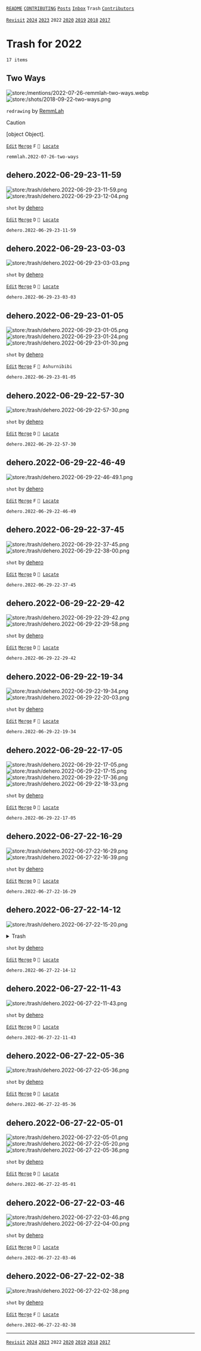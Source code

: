 [`README`](../../README.md) [`CONTRIBUTING`](../../CONTRIBUTING.md) [`Posts`](../posts/index.md) [`Inbox`](../inbox/index.md) `Trash` [`Contributors`](../contributors.md)

[`Revisit`](revisit.md) [`2024`](index.md) [`2023`](2023.md) `2022` [`2020`](2020.md) [`2019`](2019.md) [`2018`](2018.md) [`2017`](2017.md)

# Trash for 2022

`17 items`

## <span id="remmlah.2022-07-26-two-ways">Two Ways</span>

![store:/mentions/2022-07-26-remmlah-two-ways.webp](../../assets/previews/mentions/2022-07-26-remmlah-two-ways.avif "2022-07-26-remmlah-two-ways")
![store:/shots/2018-09-22-two-ways.png](../../assets/previews/shots/2018-09-22-two-ways.avif "2018-09-22-two-ways")

`redrawing` by [RemmLah](../contributors.md#remmlah)

> [!CAUTION]
> [object Object].

[`Edit`](https://github.com/dehero/mwscr/issues/new?labels=post-editing&amp;template=post-editing.yml&amp;title=remmlah.2022-07-26-two-ways&amp;postContent=store%3A%2Fmentions%2F2022-07-26-remmlah-two-ways.webp%0Astore%3A%2Fshots%2F2018-09-22-two-ways.png&amp;postTitle=Two+Ways&amp;postTitleRu=&amp;postAuthor=remmlah&amp;postType=redrawing&amp;postEngine=&amp;postAddon=&amp;postTags=&amp;postLocation=&amp;postMark=F&amp;postViolation=unsupported-resource&amp;postTrash=&amp;postRequest=) [`Merge`](https://github.com/dehero/mwscr/issues/new?labels=post-merging&amp;template=post-merging.yml&amp;title=remmlah.2022-07-26-two-ways&amp;mergeWithIds=) `F` <code>📍 [Locate](https://github.com/dehero/mwscr/issues/new?labels=post-location&template=post-location.yml&title=remmlah.2022-07-26-two-ways&postLocation=)</code>

```
remmlah.2022-07-26-two-ways
```

## <span id="dehero.2022-06-29-23-11-59">dehero.2022-06-29-23-11-59</span>

![store:/trash/dehero.2022-06-29-23-11-59.png](../../assets/previews/trash/dehero.2022-06-29-23-11-59.avif "dehero.2022-06-29-23-11-59")
![store:/trash/dehero.2022-06-29-23-12-04.png](../../assets/previews/trash/dehero.2022-06-29-23-12-04.avif "dehero.2022-06-29-23-12-04")

`shot` by [dehero](../contributors.md#dehero)

[`Edit`](https://github.com/dehero/mwscr/issues/new?labels=post-editing&amp;template=post-editing.yml&amp;title=dehero.2022-06-29-23-11-59&amp;postContent=store%3A%2Ftrash%2Fdehero.2022-06-29-23-11-59.png%0Astore%3A%2Ftrash%2Fdehero.2022-06-29-23-12-04.png&amp;postTitle=&amp;postTitleRu=&amp;postAuthor=dehero&amp;postType=shot&amp;postEngine=&amp;postAddon=&amp;postTags=&amp;postLocation=&amp;postMark=D&amp;postViolation=&amp;postTrash=&amp;postRequest=) [`Merge`](https://github.com/dehero/mwscr/issues/new?labels=post-merging&amp;template=post-merging.yml&amp;title=dehero.2022-06-29-23-11-59&amp;mergeWithIds=) `D` <code>📍 [Locate](https://github.com/dehero/mwscr/issues/new?labels=post-location&template=post-location.yml&title=dehero.2022-06-29-23-11-59&postLocation=)</code>

```
dehero.2022-06-29-23-11-59
```

## <span id="dehero.2022-06-29-23-03-03">dehero.2022-06-29-23-03-03</span>

![store:/trash/dehero.2022-06-29-23-03-03.png](../../assets/previews/trash/dehero.2022-06-29-23-03-03.avif "dehero.2022-06-29-23-03-03")

`shot` by [dehero](../contributors.md#dehero)

[`Edit`](https://github.com/dehero/mwscr/issues/new?labels=post-editing&amp;template=post-editing.yml&amp;title=dehero.2022-06-29-23-03-03&amp;postContent=store%3A%2Ftrash%2Fdehero.2022-06-29-23-03-03.png&amp;postTitle=&amp;postTitleRu=&amp;postAuthor=dehero&amp;postType=shot&amp;postEngine=&amp;postAddon=&amp;postTags=&amp;postLocation=&amp;postMark=D&amp;postViolation=&amp;postTrash=&amp;postRequest=) [`Merge`](https://github.com/dehero/mwscr/issues/new?labels=post-merging&amp;template=post-merging.yml&amp;title=dehero.2022-06-29-23-03-03&amp;mergeWithIds=) `D` <code>📍 [Locate](https://github.com/dehero/mwscr/issues/new?labels=post-location&template=post-location.yml&title=dehero.2022-06-29-23-03-03&postLocation=)</code>

```
dehero.2022-06-29-23-03-03
```

## <span id="dehero.2022-06-29-23-01-05">dehero.2022-06-29-23-01-05</span>

![store:/trash/dehero.2022-06-29-23-01-05.png](../../assets/previews/trash/dehero.2022-06-29-23-01-05.avif "dehero.2022-06-29-23-01-05")
![store:/trash/dehero.2022-06-29-23-01-24.png](../../assets/previews/trash/dehero.2022-06-29-23-01-24.avif "dehero.2022-06-29-23-01-24")
![store:/trash/dehero.2022-06-29-23-01-30.png](../../assets/previews/trash/dehero.2022-06-29-23-01-30.avif "dehero.2022-06-29-23-01-30")

`shot` by [dehero](../contributors.md#dehero)

[`Edit`](https://github.com/dehero/mwscr/issues/new?labels=post-editing&amp;template=post-editing.yml&amp;title=dehero.2022-06-29-23-01-05&amp;postContent=store%3A%2Ftrash%2Fdehero.2022-06-29-23-01-05.png%0Astore%3A%2Ftrash%2Fdehero.2022-06-29-23-01-24.png%0Astore%3A%2Ftrash%2Fdehero.2022-06-29-23-01-30.png&amp;postTitle=&amp;postTitleRu=&amp;postAuthor=dehero&amp;postType=shot&amp;postEngine=&amp;postAddon=&amp;postTags=&amp;postLocation=Ashurnibibi&amp;postMark=F&amp;postViolation=&amp;postTrash=&amp;postRequest=) [`Merge`](https://github.com/dehero/mwscr/issues/new?labels=post-merging&amp;template=post-merging.yml&amp;title=dehero.2022-06-29-23-01-05&amp;mergeWithIds=) `F` `📍 Ashurnibibi`

```
dehero.2022-06-29-23-01-05
```

## <span id="dehero.2022-06-29-22-57-30">dehero.2022-06-29-22-57-30</span>

![store:/trash/dehero.2022-06-29-22-57-30.png](../../assets/previews/trash/dehero.2022-06-29-22-57-30.avif "dehero.2022-06-29-22-57-30")

`shot` by [dehero](../contributors.md#dehero)

[`Edit`](https://github.com/dehero/mwscr/issues/new?labels=post-editing&amp;template=post-editing.yml&amp;title=dehero.2022-06-29-22-57-30&amp;postContent=store%3A%2Ftrash%2Fdehero.2022-06-29-22-57-30.png&amp;postTitle=&amp;postTitleRu=&amp;postAuthor=dehero&amp;postType=shot&amp;postEngine=&amp;postAddon=&amp;postTags=&amp;postLocation=&amp;postMark=D&amp;postViolation=&amp;postTrash=&amp;postRequest=) [`Merge`](https://github.com/dehero/mwscr/issues/new?labels=post-merging&amp;template=post-merging.yml&amp;title=dehero.2022-06-29-22-57-30&amp;mergeWithIds=) `D` <code>📍 [Locate](https://github.com/dehero/mwscr/issues/new?labels=post-location&template=post-location.yml&title=dehero.2022-06-29-22-57-30&postLocation=)</code>

```
dehero.2022-06-29-22-57-30
```

## <span id="dehero.2022-06-29-22-46-49">dehero.2022-06-29-22-46-49</span>

![store:/trash/dehero.2022-06-29-22-46-49.1.png](../../assets/previews/trash/dehero.2022-06-29-22-46-49.1.avif "dehero.2022-06-29-22-46-49.1")

`shot` by [dehero](../contributors.md#dehero)

[`Edit`](https://github.com/dehero/mwscr/issues/new?labels=post-editing&amp;template=post-editing.yml&amp;title=dehero.2022-06-29-22-46-49&amp;postContent=store%3A%2Ftrash%2Fdehero.2022-06-29-22-46-49.1.png&amp;postTitle=&amp;postTitleRu=&amp;postAuthor=dehero&amp;postType=shot&amp;postEngine=&amp;postAddon=&amp;postTags=&amp;postLocation=&amp;postMark=F&amp;postViolation=&amp;postTrash=&amp;postRequest=) [`Merge`](https://github.com/dehero/mwscr/issues/new?labels=post-merging&amp;template=post-merging.yml&amp;title=dehero.2022-06-29-22-46-49&amp;mergeWithIds=) `F` <code>📍 [Locate](https://github.com/dehero/mwscr/issues/new?labels=post-location&template=post-location.yml&title=dehero.2022-06-29-22-46-49&postLocation=)</code>

```
dehero.2022-06-29-22-46-49
```

## <span id="dehero.2022-06-29-22-37-45">dehero.2022-06-29-22-37-45</span>

![store:/trash/dehero.2022-06-29-22-37-45.png](../../assets/previews/trash/dehero.2022-06-29-22-37-45.avif "dehero.2022-06-29-22-37-45")
![store:/trash/dehero.2022-06-29-22-38-00.png](../../assets/previews/trash/dehero.2022-06-29-22-38-00.avif "dehero.2022-06-29-22-38-00")

`shot` by [dehero](../contributors.md#dehero)

[`Edit`](https://github.com/dehero/mwscr/issues/new?labels=post-editing&amp;template=post-editing.yml&amp;title=dehero.2022-06-29-22-37-45&amp;postContent=store%3A%2Ftrash%2Fdehero.2022-06-29-22-37-45.png%0Astore%3A%2Ftrash%2Fdehero.2022-06-29-22-38-00.png&amp;postTitle=&amp;postTitleRu=&amp;postAuthor=dehero&amp;postType=shot&amp;postEngine=&amp;postAddon=&amp;postTags=&amp;postLocation=&amp;postMark=D&amp;postViolation=&amp;postTrash=&amp;postRequest=) [`Merge`](https://github.com/dehero/mwscr/issues/new?labels=post-merging&amp;template=post-merging.yml&amp;title=dehero.2022-06-29-22-37-45&amp;mergeWithIds=) `D` <code>📍 [Locate](https://github.com/dehero/mwscr/issues/new?labels=post-location&template=post-location.yml&title=dehero.2022-06-29-22-37-45&postLocation=)</code>

```
dehero.2022-06-29-22-37-45
```

## <span id="dehero.2022-06-29-22-29-42">dehero.2022-06-29-22-29-42</span>

![store:/trash/dehero.2022-06-29-22-29-42.png](../../assets/previews/trash/dehero.2022-06-29-22-29-42.avif "dehero.2022-06-29-22-29-42")
![store:/trash/dehero.2022-06-29-22-29-58.png](../../assets/previews/trash/dehero.2022-06-29-22-29-58.avif "dehero.2022-06-29-22-29-58")

`shot` by [dehero](../contributors.md#dehero)

[`Edit`](https://github.com/dehero/mwscr/issues/new?labels=post-editing&amp;template=post-editing.yml&amp;title=dehero.2022-06-29-22-29-42&amp;postContent=store%3A%2Ftrash%2Fdehero.2022-06-29-22-29-42.png%0Astore%3A%2Ftrash%2Fdehero.2022-06-29-22-29-58.png&amp;postTitle=&amp;postTitleRu=&amp;postAuthor=dehero&amp;postType=shot&amp;postEngine=&amp;postAddon=&amp;postTags=&amp;postLocation=&amp;postMark=D&amp;postViolation=&amp;postTrash=&amp;postRequest=) [`Merge`](https://github.com/dehero/mwscr/issues/new?labels=post-merging&amp;template=post-merging.yml&amp;title=dehero.2022-06-29-22-29-42&amp;mergeWithIds=) `D` <code>📍 [Locate](https://github.com/dehero/mwscr/issues/new?labels=post-location&template=post-location.yml&title=dehero.2022-06-29-22-29-42&postLocation=)</code>

```
dehero.2022-06-29-22-29-42
```

## <span id="dehero.2022-06-29-22-19-34">dehero.2022-06-29-22-19-34</span>

![store:/trash/dehero.2022-06-29-22-19-34.png](../../assets/previews/trash/dehero.2022-06-29-22-19-34.avif "dehero.2022-06-29-22-19-34")
![store:/trash/dehero.2022-06-29-22-20-03.png](../../assets/previews/trash/dehero.2022-06-29-22-20-03.avif "dehero.2022-06-29-22-20-03")

`shot` by [dehero](../contributors.md#dehero)

[`Edit`](https://github.com/dehero/mwscr/issues/new?labels=post-editing&amp;template=post-editing.yml&amp;title=dehero.2022-06-29-22-19-34&amp;postContent=store%3A%2Ftrash%2Fdehero.2022-06-29-22-19-34.png%0Astore%3A%2Ftrash%2Fdehero.2022-06-29-22-20-03.png&amp;postTitle=&amp;postTitleRu=&amp;postAuthor=dehero&amp;postType=shot&amp;postEngine=&amp;postAddon=&amp;postTags=&amp;postLocation=&amp;postMark=F&amp;postViolation=&amp;postTrash=&amp;postRequest=) [`Merge`](https://github.com/dehero/mwscr/issues/new?labels=post-merging&amp;template=post-merging.yml&amp;title=dehero.2022-06-29-22-19-34&amp;mergeWithIds=) `F` <code>📍 [Locate](https://github.com/dehero/mwscr/issues/new?labels=post-location&template=post-location.yml&title=dehero.2022-06-29-22-19-34&postLocation=)</code>

```
dehero.2022-06-29-22-19-34
```

## <span id="dehero.2022-06-29-22-17-05">dehero.2022-06-29-22-17-05</span>

![store:/trash/dehero.2022-06-29-22-17-05.png](../../assets/previews/trash/dehero.2022-06-29-22-17-05.avif "dehero.2022-06-29-22-17-05")
![store:/trash/dehero.2022-06-29-22-17-15.png](../../assets/previews/trash/dehero.2022-06-29-22-17-15.avif "dehero.2022-06-29-22-17-15")
![store:/trash/dehero.2022-06-29-22-17-36.png](../../assets/previews/trash/dehero.2022-06-29-22-17-36.avif "dehero.2022-06-29-22-17-36")
![store:/trash/dehero.2022-06-29-22-18-33.png](../../assets/previews/trash/dehero.2022-06-29-22-18-33.avif "dehero.2022-06-29-22-18-33")

`shot` by [dehero](../contributors.md#dehero)

[`Edit`](https://github.com/dehero/mwscr/issues/new?labels=post-editing&amp;template=post-editing.yml&amp;title=dehero.2022-06-29-22-17-05&amp;postContent=store%3A%2Ftrash%2Fdehero.2022-06-29-22-17-05.png%0Astore%3A%2Ftrash%2Fdehero.2022-06-29-22-17-15.png%0Astore%3A%2Ftrash%2Fdehero.2022-06-29-22-17-36.png%0Astore%3A%2Ftrash%2Fdehero.2022-06-29-22-18-33.png&amp;postTitle=&amp;postTitleRu=&amp;postAuthor=dehero&amp;postType=shot&amp;postEngine=&amp;postAddon=&amp;postTags=&amp;postLocation=&amp;postMark=D&amp;postViolation=&amp;postTrash=&amp;postRequest=) [`Merge`](https://github.com/dehero/mwscr/issues/new?labels=post-merging&amp;template=post-merging.yml&amp;title=dehero.2022-06-29-22-17-05&amp;mergeWithIds=) `D` <code>📍 [Locate](https://github.com/dehero/mwscr/issues/new?labels=post-location&template=post-location.yml&title=dehero.2022-06-29-22-17-05&postLocation=)</code>

```
dehero.2022-06-29-22-17-05
```

## <span id="dehero.2022-06-27-22-16-29">dehero.2022-06-27-22-16-29</span>

![store:/trash/dehero.2022-06-27-22-16-29.png](../../assets/previews/trash/dehero.2022-06-27-22-16-29.avif "dehero.2022-06-27-22-16-29")
![store:/trash/dehero.2022-06-27-22-16-39.png](../../assets/previews/trash/dehero.2022-06-27-22-16-39.avif "dehero.2022-06-27-22-16-39")

`shot` by [dehero](../contributors.md#dehero)

[`Edit`](https://github.com/dehero/mwscr/issues/new?labels=post-editing&amp;template=post-editing.yml&amp;title=dehero.2022-06-27-22-16-29&amp;postContent=store%3A%2Ftrash%2Fdehero.2022-06-27-22-16-29.png%0Astore%3A%2Ftrash%2Fdehero.2022-06-27-22-16-39.png&amp;postTitle=&amp;postTitleRu=&amp;postAuthor=dehero&amp;postType=shot&amp;postEngine=&amp;postAddon=&amp;postTags=&amp;postLocation=&amp;postMark=D&amp;postViolation=&amp;postTrash=&amp;postRequest=) [`Merge`](https://github.com/dehero/mwscr/issues/new?labels=post-merging&amp;template=post-merging.yml&amp;title=dehero.2022-06-27-22-16-29&amp;mergeWithIds=) `D` <code>📍 [Locate](https://github.com/dehero/mwscr/issues/new?labels=post-location&template=post-location.yml&title=dehero.2022-06-27-22-16-29&postLocation=)</code>

```
dehero.2022-06-27-22-16-29
```

## <span id="dehero.2022-06-27-22-14-12">dehero.2022-06-27-22-14-12</span>

![store:/trash/dehero.2022-06-27-22-15-20.png](../../assets/previews/trash/dehero.2022-06-27-22-15-20.avif "dehero.2022-06-27-22-15-20")

<details>
<summary>Trash</summary>

![store:/trash/dehero.2022-06-27-22-14-12.2.png](../../assets/previews/trash/dehero.2022-06-27-22-14-12.2.avif "dehero.2022-06-27-22-14-12.2")
</details>

`shot` by [dehero](../contributors.md#dehero)

[`Edit`](https://github.com/dehero/mwscr/issues/new?labels=post-editing&amp;template=post-editing.yml&amp;title=dehero.2022-06-27-22-14-12&amp;postContent=store%3A%2Ftrash%2Fdehero.2022-06-27-22-15-20.png&amp;postTitle=&amp;postTitleRu=&amp;postAuthor=dehero&amp;postType=shot&amp;postEngine=&amp;postAddon=&amp;postTags=&amp;postLocation=&amp;postMark=D&amp;postViolation=&amp;postTrash=store%3A%2Ftrash%2Fdehero.2022-06-27-22-14-12.2.png&amp;postRequest=) [`Merge`](https://github.com/dehero/mwscr/issues/new?labels=post-merging&amp;template=post-merging.yml&amp;title=dehero.2022-06-27-22-14-12&amp;mergeWithIds=) `D` <code>📍 [Locate](https://github.com/dehero/mwscr/issues/new?labels=post-location&template=post-location.yml&title=dehero.2022-06-27-22-14-12&postLocation=)</code>

```
dehero.2022-06-27-22-14-12
```

## <span id="dehero.2022-06-27-22-11-43">dehero.2022-06-27-22-11-43</span>

![store:/trash/dehero.2022-06-27-22-11-43.png](../../assets/previews/trash/dehero.2022-06-27-22-11-43.avif "dehero.2022-06-27-22-11-43")

`shot` by [dehero](../contributors.md#dehero)

[`Edit`](https://github.com/dehero/mwscr/issues/new?labels=post-editing&amp;template=post-editing.yml&amp;title=dehero.2022-06-27-22-11-43&amp;postContent=store%3A%2Ftrash%2Fdehero.2022-06-27-22-11-43.png&amp;postTitle=&amp;postTitleRu=&amp;postAuthor=dehero&amp;postType=shot&amp;postEngine=&amp;postAddon=&amp;postTags=&amp;postLocation=&amp;postMark=D&amp;postViolation=&amp;postTrash=&amp;postRequest=) [`Merge`](https://github.com/dehero/mwscr/issues/new?labels=post-merging&amp;template=post-merging.yml&amp;title=dehero.2022-06-27-22-11-43&amp;mergeWithIds=) `D` <code>📍 [Locate](https://github.com/dehero/mwscr/issues/new?labels=post-location&template=post-location.yml&title=dehero.2022-06-27-22-11-43&postLocation=)</code>

```
dehero.2022-06-27-22-11-43
```

## <span id="dehero.2022-06-27-22-05-36">dehero.2022-06-27-22-05-36</span>

![store:/trash/dehero.2022-06-27-22-05-36.png](../../assets/previews/trash/dehero.2022-06-27-22-05-36.avif "dehero.2022-06-27-22-05-36")

`shot` by [dehero](../contributors.md#dehero)

[`Edit`](https://github.com/dehero/mwscr/issues/new?labels=post-editing&amp;template=post-editing.yml&amp;title=dehero.2022-06-27-22-05-36&amp;postContent=store%3A%2Ftrash%2Fdehero.2022-06-27-22-05-36.png&amp;postTitle=&amp;postTitleRu=&amp;postAuthor=dehero&amp;postType=shot&amp;postEngine=&amp;postAddon=&amp;postTags=&amp;postLocation=&amp;postMark=D&amp;postViolation=&amp;postTrash=&amp;postRequest=) [`Merge`](https://github.com/dehero/mwscr/issues/new?labels=post-merging&amp;template=post-merging.yml&amp;title=dehero.2022-06-27-22-05-36&amp;mergeWithIds=) `D` <code>📍 [Locate](https://github.com/dehero/mwscr/issues/new?labels=post-location&template=post-location.yml&title=dehero.2022-06-27-22-05-36&postLocation=)</code>

```
dehero.2022-06-27-22-05-36
```

## <span id="dehero.2022-06-27-22-05-01">dehero.2022-06-27-22-05-01</span>

![store:/trash/dehero.2022-06-27-22-05-01.png](../../assets/previews/trash/dehero.2022-06-27-22-05-01.avif "dehero.2022-06-27-22-05-01")
![store:/trash/dehero.2022-06-27-22-05-20.png](../../assets/previews/trash/dehero.2022-06-27-22-05-20.avif "dehero.2022-06-27-22-05-20")
![store:/trash/dehero.2022-06-27-22-05-36.png](../../assets/previews/trash/dehero.2022-06-27-22-05-36.avif "dehero.2022-06-27-22-05-36")

`shot` by [dehero](../contributors.md#dehero)

[`Edit`](https://github.com/dehero/mwscr/issues/new?labels=post-editing&amp;template=post-editing.yml&amp;title=dehero.2022-06-27-22-05-01&amp;postContent=store%3A%2Ftrash%2Fdehero.2022-06-27-22-05-01.png%0Astore%3A%2Ftrash%2Fdehero.2022-06-27-22-05-20.png%0Astore%3A%2Ftrash%2Fdehero.2022-06-27-22-05-36.png&amp;postTitle=&amp;postTitleRu=&amp;postAuthor=dehero&amp;postType=shot&amp;postEngine=&amp;postAddon=&amp;postTags=&amp;postLocation=&amp;postMark=D&amp;postViolation=&amp;postTrash=&amp;postRequest=) [`Merge`](https://github.com/dehero/mwscr/issues/new?labels=post-merging&amp;template=post-merging.yml&amp;title=dehero.2022-06-27-22-05-01&amp;mergeWithIds=) `D` <code>📍 [Locate](https://github.com/dehero/mwscr/issues/new?labels=post-location&template=post-location.yml&title=dehero.2022-06-27-22-05-01&postLocation=)</code>

```
dehero.2022-06-27-22-05-01
```

## <span id="dehero.2022-06-27-22-03-46">dehero.2022-06-27-22-03-46</span>

![store:/trash/dehero.2022-06-27-22-03-46.png](../../assets/previews/trash/dehero.2022-06-27-22-03-46.avif "dehero.2022-06-27-22-03-46")
![store:/trash/dehero.2022-06-27-22-04-00.png](../../assets/previews/trash/dehero.2022-06-27-22-04-00.avif "dehero.2022-06-27-22-04-00")

`shot` by [dehero](../contributors.md#dehero)

[`Edit`](https://github.com/dehero/mwscr/issues/new?labels=post-editing&amp;template=post-editing.yml&amp;title=dehero.2022-06-27-22-03-46&amp;postContent=store%3A%2Ftrash%2Fdehero.2022-06-27-22-03-46.png%0Astore%3A%2Ftrash%2Fdehero.2022-06-27-22-04-00.png&amp;postTitle=&amp;postTitleRu=&amp;postAuthor=dehero&amp;postType=shot&amp;postEngine=&amp;postAddon=&amp;postTags=&amp;postLocation=&amp;postMark=D&amp;postViolation=&amp;postTrash=&amp;postRequest=) [`Merge`](https://github.com/dehero/mwscr/issues/new?labels=post-merging&amp;template=post-merging.yml&amp;title=dehero.2022-06-27-22-03-46&amp;mergeWithIds=) `D` <code>📍 [Locate](https://github.com/dehero/mwscr/issues/new?labels=post-location&template=post-location.yml&title=dehero.2022-06-27-22-03-46&postLocation=)</code>

```
dehero.2022-06-27-22-03-46
```

## <span id="dehero.2022-06-27-22-02-38">dehero.2022-06-27-22-02-38</span>

![store:/trash/dehero.2022-06-27-22-02-38.png](../../assets/previews/trash/dehero.2022-06-27-22-02-38.avif "dehero.2022-06-27-22-02-38")

`shot` by [dehero](../contributors.md#dehero)

[`Edit`](https://github.com/dehero/mwscr/issues/new?labels=post-editing&amp;template=post-editing.yml&amp;title=dehero.2022-06-27-22-02-38&amp;postContent=store%3A%2Ftrash%2Fdehero.2022-06-27-22-02-38.png&amp;postTitle=&amp;postTitleRu=&amp;postAuthor=dehero&amp;postType=shot&amp;postEngine=&amp;postAddon=&amp;postTags=&amp;postLocation=&amp;postMark=F&amp;postViolation=&amp;postTrash=&amp;postRequest=) [`Merge`](https://github.com/dehero/mwscr/issues/new?labels=post-merging&amp;template=post-merging.yml&amp;title=dehero.2022-06-27-22-02-38&amp;mergeWithIds=) `F` <code>📍 [Locate](https://github.com/dehero/mwscr/issues/new?labels=post-location&template=post-location.yml&title=dehero.2022-06-27-22-02-38&postLocation=)</code>

```
dehero.2022-06-27-22-02-38
```

---

[`Revisit`](revisit.md) [`2024`](index.md) [`2023`](2023.md) `2022` [`2020`](2020.md) [`2019`](2019.md) [`2018`](2018.md) [`2017`](2017.md)
